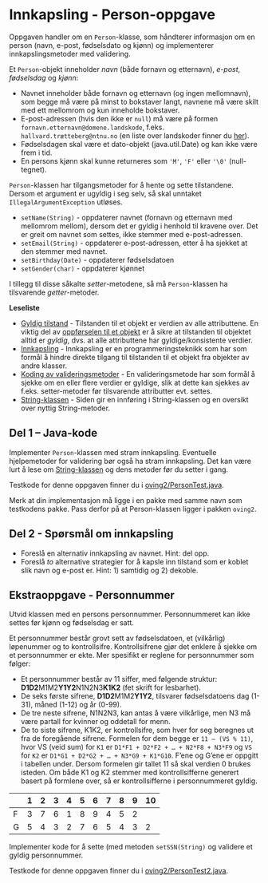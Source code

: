# Innkapsling - Person-oppgave

Oppgaven handler om en `Person`-klasse, som håndterer informasjon om en person (navn, e-post, fødselsdato og kjønn) og implementerer innkapslingsmetoder med validering.

Et `Person`-objekt inneholder _navn_ (både fornavn og etternavn), _e-post_, _fødselsdag_ og _kjønn_:

- Navnet inneholder både fornavn og etternavn (og ingen mellomnavn), som begge må være på minst to bokstaver langt, navnene må være skilt med ett mellomrom og kun inneholde bokstaver.
- E-post-adressen (hvis den ikke er `null`) må være på formen `fornavn.etternavn@domene.landskode`, f.eks. `hallvard.trætteberg@ntnu.no` (en liste over landskoder finner du [her](http://pastebin.com/chG6WLWF)).
- Fødselsdagen skal være et dato-objekt (java.util.Date) og kan ikke være frem i tid.
- En persons kjønn skal kunne returneres som `'M'`, `'F'` eller `'\0'` (null-tegnet).

`Person`-klassen har tilgangsmetoder for å hente og sette tilstandene. Dersom et argument er ugyldig i seg selv, så skal unntaket `IllegalArgumentException` utløses.

- `setName(String)` - oppdaterer navnet (fornavn og etternavn med mellomrom mellom), dersom det er gyldig i henhold til kravene over. Det er greit om navnet som settes, ikke stemmer med e-post-adressen.
- `setEmail(String)` - oppdaterer e-post-adressen, etter å ha sjekket at den stemmer med navnet.
- `setBirthday(Date)` - oppdaterer fødselsdatoen
- `setGender(char)` - oppdaterer kjønnet

I tillegg til disse såkalte _setter_-metodene, så må `Person`-klassen ha tilsvarende _getter_-metoder.

**Leseliste**

- [Gyldig tilstand](https://www.ntnu.no/wiki/display/tdt4100/Gyldig+tilstand) - Tilstanden til et objekt er verdien av alle attributtene. En viktig del av [oppførselen til et objekt](https://www.ntnu.no/wiki/pages/viewpage.action?pageId=65937373) er å sikre at tilstanden til objektet alltid er _gyldig_, dvs. at alle attributtene har gyldige/konsistente verdier.
- [Innkapsling](https://www.ntnu.no/wiki/display/tdt4100/Innkapsling) - Innkapsling er en programmeringsteknikk som har som formål å hindre direkte tilgang til tilstanden til et objekt fra objekter av andre klasser.
- [Koding av valideringsmetoder](https://www.ntnu.no/wiki/display/tdt4100/Koding+av+valideringsmetoder) - En valideringsmetode har som formål å sjekke om en eller flere verdier er gyldige, slik at dette kan sjekkes av f.eks. setter-metoder før tilsvarende attributter evt. settes.
- [String-klassen](https://www.ntnu.no/wiki/display/tdt4100/java.lang.String) - Siden gir en innføring i String-klassen og en oversikt over nyttig String-metoder.

## Del 1 – Java-kode

Implementer `Person`-klassen med stram innkapsling. Eventuelle hjelpemetoder for validering bør også ha stram innkapsling. Det kan være lurt å lese om [String-klassen](https://www.ntnu.no/wiki/display/tdt4100/java.lang.String) og dens metoder før du setter i gang.

Testkode for denne oppgaven finner du i [oving2/PersonTest.java](../../src/test/java/oving2/PersonTest.java).

Merk at din implementasjon må ligge i en pakke med samme navn som testkodens pakke. Pass derfor på at Person-klassen ligger i pakken `oving2`.

## Del 2 - Spørsmål om innkapsling

- Foreslå en alternativ innkapsling av navnet. Hint: del opp.
- Foreslå _to_ alternative strategier for å kapsle inn tilstand som er koblet slik navn og e-post er. Hint: 1) samtidig og 2) dekoble.

## Ekstraoppgave - Personnummer

Utvid klassen med en persons personnummer. Personnummeret kan ikke settes før kjønn og fødselsdag er satt.

Et personnummer består grovt sett av fødselsdatoen, et (vilkårlig) løpenummer og to kontrollsifre. Kontrollsifrene gjør det enklere å sjekke om et personnummer er ekte. Mer spesifikt er reglene for personnummer som følger:

- Et personnummer består av 11 siffer, med følgende struktur: **D1D2**M1M2**Y1Y2**N1N2N3**K1K2** (fet skrift for lesbarhet).
- De seks første sifrene, **D1D2**M1M2**Y1Y2**, tilsvarer fødselsdatoens dag (1-31), måned (1-12) og år (0-99).
- De tre neste sifrene, N1N2N3, kan antas å være vilkårlige, men N3 må være partall for kvinner og oddetall for menn.
- De to siste sifrene, K1K2, er kontrollsifre, som hver for seg beregnes ut fra de foregående sifrene. Formelen for dem begge er `11 – (VS % 11)`, hvor VS (veid sum) for `K1` er `D1*F1 + D2*F2 + … + N2*F8 + N3*F9` og `VS` for `K2` er `D1*G1 + D2*G2 + … + N3*G9 + K1*G10`. F’ene og G’ene er oppgitt i tabellen under. Dersom formelen gir tallet 11 så skal verdien 0 brukes isteden. Om både K1 og K2 stemmer med kontrollsifferne generert basert på formlene over, så er kontrollsifferne i personnummeret gyldig.

|     | 1   | 2   | 3   | 4   | 5   | 6   | 7   | 8   | 9   | 10  |
| --- | --- | --- | --- | --- | --- | --- | --- | --- | --- | --- |
| F   | 3   | 7   | 6   | 1   | 8   | 9   | 4   | 5   | 2   |
| G   | 5   | 4   | 3   | 2   | 7   | 6   | 5   | 4   | 3   | 2   |

Implementer kode for å sette (med metoden `setSSN(String)` og validere et gyldig personnummer.

Testkode for denne oppgaven finner du i [oving2/PersonTest2.java](../../src/test/java/oving2/PersonTest2.java).

